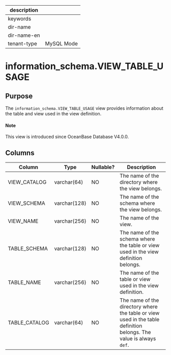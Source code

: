 |description||
|---|---|
|keywords||
|dir-name||
|dir-name-en||
|tenant-type|MySQL Mode|

# information_schema.VIEW_TABLE_USAGE

## Purpose

The `information_schema.VIEW_TABLE_USAGE` view provides information about the table and view used in the view definition.

<main id="notice" type='explain'>
  <h4>Note</h4>
  <p>This view is introduced since OceanBase Database V4.0.0. </p>
</main>

## Columns

| Column | Type | Nullable? | Description |
|---------------|--------------|------------|---------------------------------|
| VIEW_CATALOG | varchar(64) | NO | The name of the directory where the view belongs. |
| VIEW_SCHEMA | varchar(128) | NO | The name of the schema where the view belongs. |
| VIEW_NAME | varchar(256) | NO | The name of the view. |
| TABLE_SCHEMA | varchar(128) | NO | The name of the schema where the table or view used in the view definition belongs. |
| TABLE_NAME | varchar(256) | NO | The name of the table or view used in the view definition. |
| TABLE_CATALOG | varchar(64) | NO | The name of the directory where the table or view used in the table definition belongs. The value is always `def`. |
